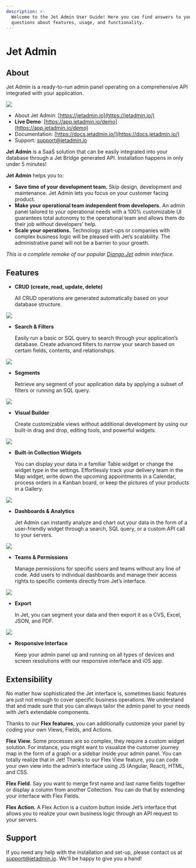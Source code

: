 ```yaml
---
description: >-
  Welcome to the Jet Admin User Guide! Here you can find answers to your
  questions about features, usage, and functionality.
---
```


# Jet Admin

## About

Jet Admin is a ready-to-run admin panel operating on a comprehensive API integrated with your application.

![](.gitbook/assets/image%20%28102%29.png)

* About Jet Admin: [https://jetadmin.io](https://jetadmin.io/)
* **Live Demo**: [https://app.jetadmin.io/demo](https://app.jetadmin.io/demo)
* Documentation: [https://docs.jetadmin.io/](https://docs.jetadmin.io/)
* Support: [support@jetadmin.io](mailto:support@jetadmin.io)

 **Jet Admin** is a SaaS solution that can be easily integrated into your database through a Jet Bridge generated API. Installation happens in only under 5 minutes!

**Jet Admin** helps you to:

* **Save time of your development team.** Skip design, development and maintenance. Jet Admin lets you focus on your customer facing product.
* **Make your operational team independent from developers.** An admin panel tailored to your operational needs with a 100% customizable UI guarantees total autonomy to the operational team and allows them do their job without developers’ help.
* **Scale your operations.** Technology start-ups or companies with complex business logic will be pleased with Jet’s scalability. The administrative panel will not be a barrier to your growth.

_This is a complete remake of our popular_ [_Django Jet_](https://github.com/geex-arts/django-jet) _admin interface._

## Features

* **CRUD \(create, read, update, delete\)**

  All CRUD operations are generated automatically based on your database structure.

![](.gitbook/assets/image%20%2877%29.png)

* **Search & Filters**

  Easily run a basic or SQL query to search through your application’s database. Create advanced filters to narrow your search based on certain fields, contents, and relationships.

![](.gitbook/assets/image%20%28300%29.png)

* **Segments**

  Retrieve any segment of your application data by applying a subset of filters or running an SQL query.

![](.gitbook/assets/image%20%28226%29.png)

* **Visual Builder**

  Create customizable views without additional development by using our built-in drag and drop, editing tools, and powerful widgets.

![](.gitbook/assets/image%20%28115%29.png)

* **Built-in Collection Widgets**

  You can display your data in a familiar Table widget or change the widget type in the settings. Effortlessly track your delivery team in the Map widget, write down the upcoming appointments in a Calendar, process orders in a Kanban board, or keep the pictures of your products in a Gallery.

![](.gitbook/assets/image%20%28271%29.png)

* **Dashboards & Analytics**

  Jet Admin can instantly analyze and chart out your data in the form of a user-friendly widget through a search, SQL query, or a custom API call to your servers. 

![](.gitbook/assets/image%20%285%29.png)

* **Teams & Permissions**

  Manage permissions for specific users and teams without any line of code. Add users to individual dashboards and manage their access rights to specific contents directly from Jet’s interface.

![](.gitbook/assets/image%20%28287%29.png)

* **Export**

  In Jet, you can segment your data and then export it as a CVS, Excel, JSON, and PDF.

![](.gitbook/assets/image%20%28298%29.png)

* **Responsive Interface**

  Keep your admin panel up and running on all types of devices and screen resolutions with our responsive interface and iOS app.

## Extensibility

No matter how sophisticated the Jet interface is, sometimes basic features are just not enough to cover specific business operations. We understand that and made sure that you can always tailor the admin panel to your needs with Jet’s extendable components. 

Thanks to our **Flex features**, you can additionally customize your panel by coding your own Views, Fields, and Actions.

**Flex View.** Some processes are so complex, they require a custom widget solution. For instance, you might want to visualize the customer journey map in the form of a graph or a sidebar inside your admin panel. You can totally realize that in Jet! Thanks to our Flex View feature, you can code your own view into the admin’s interface using JS \(Angular, React\), HTML, and CSS. 

**Flex Field.** Say you want to merge first name and last name fields together or display a column from another Collection. You can do that by extending your interface with Flex Fields.

**Flex Action.** A Flex Action is a custom button inside Jet’s interface that allows you to realize your own business logic through an API request to your servers.  


## Support

If you need any help with the installation and set-up, please contact us at [support@jetadmin.io](mailto:support@jetadmin.io). We'll be happy to give you a hand! 

